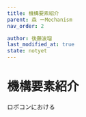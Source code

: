 ```yaml
---
title: 機構要素紹介
parent: 森 ーMechanism
nav_order: 2

author: 後藤波瑠
last_modified_at: true
state: notyet
---
```


# **機構要素紹介**
ロボコンにおける